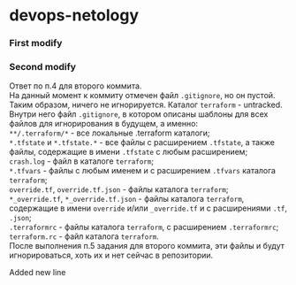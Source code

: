 # devops-netology
### First modify
### Second modify

Ответ по п.4 для второго коммита.  
На данный момент к коммиту отмечен файл `.gitignore`, но он пустой. Таким образом, ничего не игнорируется. Каталог `terraform` - untracked. Внутри него файл `.gitignore`, в котором описаны шаблоны для всех файлов для игнорирования в будущем, а именно:  
`**/.terraform/*` - все локальные .terraform каталоги;  
`*.tfstate` и `*.tfstate.*` - все файлы с расширением `.tfstate`, а также файлы, содержащие в имени `.tfstate` с любым расширением;  
`crash.log` - файл в каталоге `terraform`;  
`*.tfvars` - файлы с любым именем и с расширением `.tfvars` каталога `terraform`;  
`override.tf`, `override.tf.json` - файлы каталога `terraform`;  
`*_override.tf`, `*_override.tf.json` - файлы каталога `terraform`, содержащие в имени `override` и/или `_override.tf` и с расширениями `.tf`, `.json`;  
`.terraformrc` - файлы каталога `terraform`, с расширением `.terraformrc`;  
`terraform.rc` - файл каталога `terraform`.  
После выполнения п.5 задания для второго коммита, эти файлы и будут игнорироваться, хоть их и нет сейчас в репозитории.

Added new line